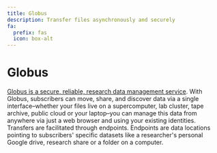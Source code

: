 ```yaml
---
title: Globus
description: Transfer files asynchronously and securely
fa:
  prefix: fas
  icon: box-alt
---
```

# Globus

[Globus is a secure, reliable, research data management service](https://www.globus.org/data-transfer). With Globus, subscribers can move, share, and discover data via a single interface–whether your files live on a supercomputer, lab cluster, tape archive, public cloud or your laptop–you can manage this data from anywhere via just a web browser and using your existing identities. Transfers are facilitated through endpoints. Endpoints are data locations pointing to subscribers' specific datasets like a researcher's personal Google drive, research share or a folder on a computer.
